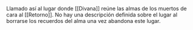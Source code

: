 Llamado así al lugar donde [[Divana]] reúne las almas de los muertos de cara al [[Retorno]]. No hay una descripción definida sobre el lugar al borrarse los recuerdos del alma una vez abandona este lugar.
